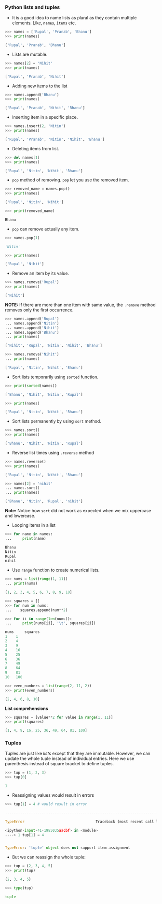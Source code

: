 ### Python lists and tuples

- It is a good idea to name lists as plural as they contain multiple elements. Like, `names`, `items` etc.

```python
>>> names = ['Rupal', 'Pranab', 'Bhanu']
>>> print(names)

['Rupal', 'Pranab', 'Bhanu']
```

- Lists are mutable. 
```python
>>> names[2] = 'Nihit'
>>> print(names) 

['Rupal', 'Pranab', 'Nihit']
```

- Adding new items to the list
```python
>>> names.append('Bhanu')
>>> print(names)

['Rupal', 'Pranab', 'Nihit', 'Bhanu']
```

- Inserting item in a specific place. 
```python
>>> names.insert(2, 'Nitin')
>>> print(names)

['Rupal', 'Pranab', 'Nitin', 'Nihit', 'Bhanu']
```

- Deleting items from list. 
```python
>>> del names[1]
>>> print(names)

['Rupal', 'Nitin', 'Nihit', 'Bhanu']
```

- `pop` method of removing. `pop` let you use the removed item.
```python
>>> removed_name = names.pop()
>>> print(names)

['Rupal', 'Nitin', 'Nihit']

>>> print(removed_name)

Bhanu
```

- `pop` can remove actually any item. 
```python
>>> names.pop(1)

'Nitin'

>>> print(names)

['Rupal', 'Nihit']
```

- Remove an item by its value. 
```python
>>> names.remove('Rupal')
>>> print(names)

['Nihit']
```

**NOTE:** If there are more than one item with same value, the `.remove` method removes only the first occurrence.


```python
>>> names.append('Rupal')
... names.append('Nitin')
... names.append('Nihit')
... names.append('Bhanu')
... print(names)

['Nihit', 'Rupal', 'Nitin', 'Nihit', 'Bhanu']

>>> names.remove('Nihit')
... print(names)

['Rupal', 'Nitin', 'Nihit', 'Bhanu']
```

- Sort lists temporarily using `sorted` function. 
```python
>>> print(sorted(names))

['Bhanu', 'Nihit', 'Nitin', 'Rupal']

>>> print(names)

['Rupal', 'Nitin', 'Nihit', 'Bhanu']
```

- Sort lists permanently by using `sort` method.
```python
>>> names.sort()
>>> print(names)

['Bhanu', 'Nihit', 'Nitin', 'Rupal']
```

- Reverse list times using `.reverse` method
```python
>>> names.reverse()
>>> print(names)

['Rupal', 'Nitin', 'Nihit', 'Bhanu']
```


```python
>>> names[2] = 'nihit'
... names.sort()
... print(names)

['Bhanu', 'Nitin', 'Rupal', 'nihit']
```

**Note:** Notice how `sort` did not work as expected when we mix uppercase and lowercase. 

- Looping items in a list
```python
>>> for name in names:
...     print(name)

Bhanu
Nitin
Rupal
nihit
```

- Use `range` function to create numerical lists.
```python
>>> nums = list(range(1, 11))
... print(nums)

[1, 2, 3, 4, 5, 6, 7, 8, 9, 10]
```

```python
>>> squares = []
>>> for num in nums:
...    squares.append(num**2)

>>> for ii in range(len(nums)): 
...     print(nums[ii], '\t', squares[ii])

nums	 squares
1 	 1
2 	 4
3 	 9
4 	 16
5 	 25
6 	 36
7 	 49
8 	 64
9 	 81
10 	 100
```

```python
>>> even_numbers = list(range(2, 11, 2))
>>> print(even_numbers)

[2, 4, 6, 8, 10]
```

**List comprehensions**


```python
>>> squares = [value**2 for value in range(1, 11)]
>>> print(squares)

[1, 4, 9, 16, 25, 36, 49, 64, 81, 100]
```

### Tuples

Tuples are just like *lists* except that they are immutable. However, we can update the whole tuple instead of individual entries. Here we use parenthesis instead of square bracket to define tuples. 

```python
>>> tup = (1, 2, 3)
>>> tup[0]

1
```
- Reassigning values would result in errors
```python
>>> tup[1] = 4 # would result in error

---------------------------------------------------------------------------

TypeError                                 Traceback (most recent call last)

<ipython-input-41-1985035aacbf> in <module>
----> 1 tup[1] = 4


TypeError: 'tuple' object does not support item assignment
```
- But we can reassign the whole tuple: 
```python
>>> tup = (2, 3, 4, 5)
>>> print(tup)

(2, 3, 4, 5)
```


```python
>>> type(tup)

tuple
```
